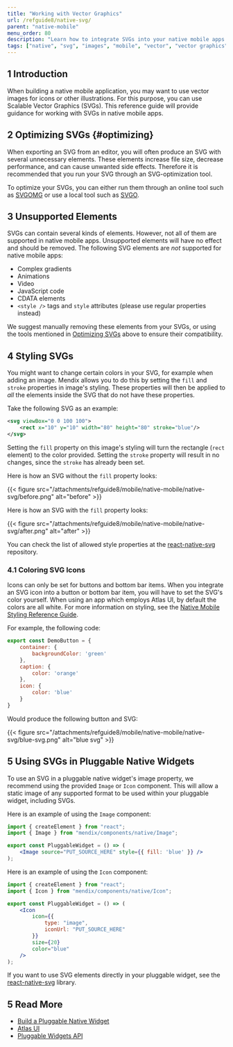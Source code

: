 ```yaml
---
title: "Working with Vector Graphics"
url: /refguide8/native-svg/
parent: "native-mobile"
menu_order: 80
description: "Learn how to integrate SVGs into your native mobile apps."
tags: ["native", "svg", "images", "mobile", "vector", "vector graphics"]
---
```


## 1 Introduction

When building a native mobile application, you may want to use vector images for icons or other illustrations. For this purpose, you can use Scalable Vector Graphics (SVGs). This reference guide will provide guidance for working with SVGs in native mobile apps.

## 2 Optimizing SVGs {#optimizing}

When exporting an SVG from an editor, you will often produce an SVG with several unnecessary elements. These elements increase file size, decrease performance, and can cause unwanted side effects. Therefore it is recommended that you run your SVG through an SVG-optimization tool. 

To optimize your SVGs, you can either run them through an online tool such as [SVGOMG](https://jakearchibald.github.io/svgomg/) or use a local tool such as [SVGO](https://github.com/svg/svgo).

## 3 Unsupported Elements

SVGs can contain several kinds of elements. However, not all of them are supported in native mobile apps. Unsupported elements will have no effect and should be removed. The following SVG elements are *not* supported for native mobile apps:

* Complex gradients
* Animations 
* Video
* JavaScript code 
* CDATA elements
* `<style />` tags and `style` attributes (please use regular properties instead)

We suggest manually removing these elements from your SVGs, or using the tools mentioned in [Optimizing SVGs](#optimizing) above to ensure their compatibility. 

## 4 Styling SVGs

You might want to change certain colors in your SVG, for example when adding an image. Mendix allows you to do this by setting the `fill` and `stroke` properties in image's styling. These properties will then be applied to *all* the elements inside the SVG that do not have these properties.

Take the following SVG as an example:

```svg
<svg viewBox="0 0 100 100">
    <rect x="10" y="10" width="80" height="80" stroke="blue"/>
</svg>
```

Setting the `fill` property on this image's styling will turn the rectangle (`rect` element) to the color provided. Setting the `stroke` property will result in no changes, since the `stroke` has already been set.

Here is how an SVG without the `fill` property looks:

{{< figure src="/attachments/refguide8/mobile/native-mobile/native-svg/before.png" alt="before" >}}

Here is how an SVG with the `fill` property looks:

{{< figure src="/attachments/refguide8/mobile/native-mobile/native-svg/after.png" alt="after" >}}

You can check the list of allowed style properties at the [react-native-svg](https://github.com/react-native-community/react-native-svg#common-props) repository.

### 4.1 Coloring SVG Icons

Icons can only be set for buttons and bottom bar items. When you integrate an SVG icon into a button or bottom bar item, you will have to set the SVG's color yourself. When using an app which employs Atlas UI, by default the colors are all white. For more information on styling, see the [Native Mobile Styling Reference Guide](/refguide8/native-styling-refguide/).

For example, the following code:

```jsx
export const DemoButton = {
	container: {
		backgroundColor: 'green'
	},
	caption: {
		color: 'orange'
	},
	icon: {
		color: 'blue'
	}
}
```

Would produce the following button and SVG:

{{< figure src="/attachments/refguide8/mobile/native-mobile/native-svg/blue-svg.png" alt="blue svg" >}}

## 5 Using SVGs in Pluggable Native Widgets

To use an SVG in a pluggable native widget's image property, we recommend using the provided `Image` or `Icon` component. This will allow a static image of any supported format to be used within your pluggable widget, including SVGs.

Here is an example of using the `Image` component:

```jsx
import { createElement } from "react";
import { Image } from "mendix/components/native/Image";

export const PluggableWidget = () => (
    <Image source="PUT_SOURCE_HERE" style={{ fill: 'blue' }} />
);
```

Here is an example of using the `Icon` component:

```jsx
import { createElement } from "react";
import { Icon } from "mendix/components/native/Icon";

export const PluggableWidget = () => (
    <Icon 
        icon={{
            type: "image",
            iconUrl: "PUT_SOURCE_HERE"
        }}
        size={20}
        color="blue"
    />
);
```

If you want to use SVG elements directly in your pluggable widget, see the [react-native-svg](https://github.com/react-native-community/react-native-svg) library.

## 5 Read More

* [Build a Pluggable Native Widget](/howto8/extensibility/build-native-widget/)
* [Atlas UI](/howto8/front-end/atlas-ui/)
* [Pluggable Widgets API](/apidocs-mxsdk/apidocs/pluggable-widgets/)
